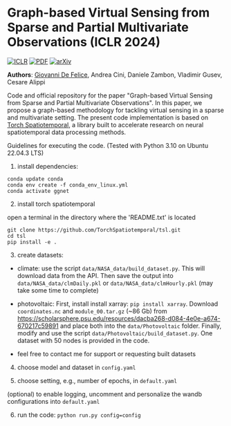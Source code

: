# Graph-based Virtual Sensing from Sparse and Partial Multivariate Observations (ICLR 2024)

[![ICLR](https://img.shields.io/badge/ICLR-2022-blue.svg?style=flat-square)](https://openreview.net/forum?id=CAqdG2dy5s)
[![PDF](https://img.shields.io/badge/%E2%87%A9-PDF-orange.svg?style=flat-square)](https://openreview.net/pdf?id=CAqdG2dy5s)
[![arXiv](https://img.shields.io/badge/arXiv-2402.12598-b31b1b.svg?style=flat-square)](https://arxiv.org/abs/2402.12598)

**Authors**: [Giovanni De Felice](mailto:gdefe@liverpool.ac.uk), Andrea Cini, Daniele Zambon, Vladimir Gusev, Cesare Alippi

Code and official repository for the paper "Graph-based Virtual Sensing from Sparse and Partial Multivariate Observations". In this paper, we propose a graph-based methodology for tackling virtual sensing in a sparse and multivariate setting.
The present code implementation is based on [Torch Spatiotemporal](https://github.com/TorchSpatiotemporal/tsl), a library built to accelerate research on neural spatiotemporal data processing methods.




Guidelines for executing the code.
(Tested with Python 3.10 on Ubuntu 22.04.3 LTS)


1) install dependencies:
```
conda update conda
conda env create -f conda_env_linux.yml  
conda activate ggnet
```


2) install torch spatiotemporal

open a terminal in the directory where the 'README.txt' is located
```
git clone https://github.com/TorchSpatiotemporal/tsl.git
cd tsl
pip install -e .
```


3) create datasets:
- climate: use the script `data/NASA_data/build_dataset.py`. This will download data from the API. Then save the output into `data/NASA_data/clmDaily.pkl` or `data/NASA_data/clmHourly.pkl` (may take some time to complete)
  
- photovoltaic: First, install install xarray: `pip install xarray`. Download `coordinates.nc` and `module_00.tar.gz` (~86 Gb) from https://scholarsphere.psu.edu/resources/dacba268-d084-4e0e-a674-670217c59891 and place both into the `data/Photovoltaic` folder. Finally, modify and use the script `data/Photovoltaic/build_dataset.py`.
One dataset with 50 nodes is provided in the code. 

- feel free to contact me for support or requesting built datasets


4) choose model and dataset in `config.yaml`

  
5) choose setting, e.g., number of epochs, in `default.yaml`

(optional) to enable logging, uncomment and personalize the wandb configurations into `default.yaml`

6) run the code:  `python run.py config=config`

